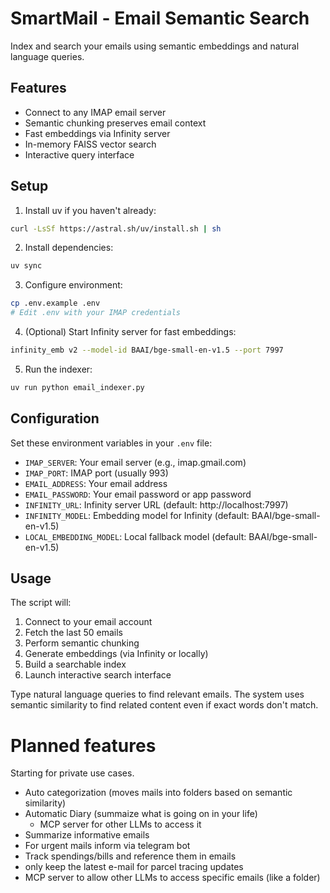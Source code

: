 # SmartMail - Email Semantic Search

Index and search your emails using semantic embeddings and natural language queries.

## Features

- Connect to any IMAP email server
- Semantic chunking preserves email context
- Fast embeddings via Infinity server
- In-memory FAISS vector search
- Interactive query interface

## Setup

1. Install uv if you haven't already:
```bash
curl -LsSf https://astral.sh/uv/install.sh | sh
```

2. Install dependencies:
```bash
uv sync
```

3. Configure environment:
```bash
cp .env.example .env
# Edit .env with your IMAP credentials
```

4. (Optional) Start Infinity server for fast embeddings:
```bash
infinity_emb v2 --model-id BAAI/bge-small-en-v1.5 --port 7997
```

5. Run the indexer:
```bash
uv run python email_indexer.py
```

## Configuration

Set these environment variables in your `.env` file:

- `IMAP_SERVER`: Your email server (e.g., imap.gmail.com)
- `IMAP_PORT`: IMAP port (usually 993)
- `EMAIL_ADDRESS`: Your email address
- `EMAIL_PASSWORD`: Your email password or app password
- `INFINITY_URL`: Infinity server URL (default: http://localhost:7997)
- `INFINITY_MODEL`: Embedding model for Infinity (default: BAAI/bge-small-en-v1.5)
- `LOCAL_EMBEDDING_MODEL`: Local fallback model (default: BAAI/bge-small-en-v1.5)

## Usage

The script will:
1. Connect to your email account
2. Fetch the last 50 emails
3. Perform semantic chunking
4. Generate embeddings (via Infinity or locally)
5. Build a searchable index
6. Launch interactive search interface

Type natural language queries to find relevant emails. The system uses semantic similarity to find related content even if exact words don't match.

# Planned features
Starting for private use cases.

- Auto categorization (moves mails into folders based on semantic similarity)
- Automatic Diary (summaize what is going on in your life)
  - MCP server for other LLMs to access it
- Summarize informative emails
- For urgent mails inform via telegram bot
- Track spendings/bills and reference them in emails
- only keep the latest e-mail for parcel tracing updates
- MCP server to allow other LLMs to access specific emails (like a folder)